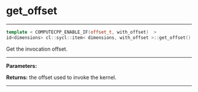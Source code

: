 # get_offset

---

```cpp
template < COMPUTECPP_ENABLE_IF(offset_t, with_offset)  >
id<dimensions> cl::sycl::item< dimensions, with_offset >::get_offset() const
```


Get the invocation offset. 


---
**Parameters:**

**Returns:** the offset used to invoke the kernel. 

---
